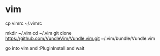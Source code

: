 # vim

cp vimrc ~/.vimrc

mkdir ~/.vim
cd ~/.vim
git clone https://github.com/VundleVim/Vundle.vim.git ~/.vim/bundle/Vundle.vim

go into vim and :PluginInstall and wait
